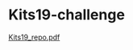 # Kits19-challenge


[Kits19_repo.pdf](https://github.com/MatteoCL16/Kits19-challenge/files/10146779/Kits19_repo.pdf)
